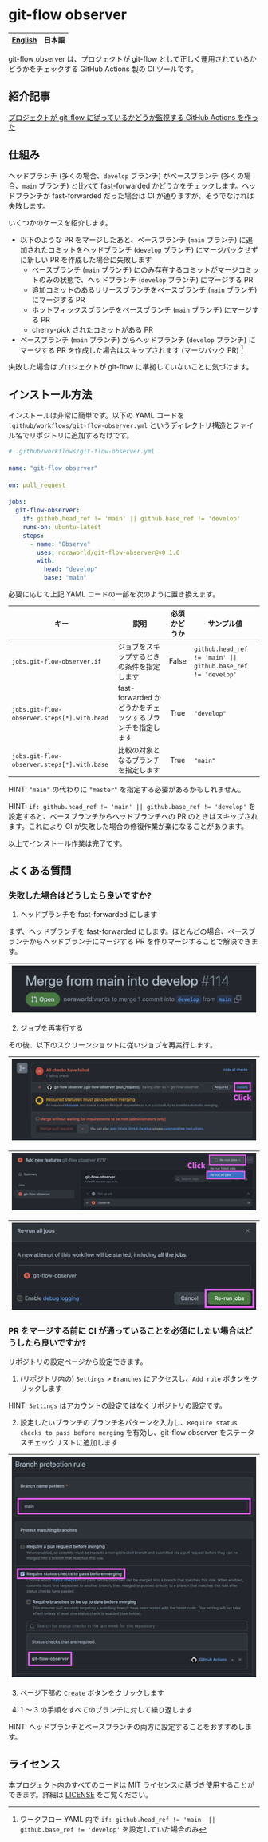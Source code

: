 # git-flow observer

| [English](/README/en.md) | **日本語** |
| ------------------------ | --------- |

git-flow observer は、プロジェクトが git-flow として正しく運用されているかどうかをチェックする GitHub Actions 製の CI ツールです。



## 紹介記事
[プロジェクトが git-flow に従っているかどうか監視する GitHub Actions を作った](https://zenn.dev/noraworld/articles/git-flow-observer)



## 仕組み
ヘッドブランチ (多くの場合、`develop` ブランチ) がベースブランチ (多くの場合、`main` ブランチ) と比べて fast-forwarded かどうかをチェックします。ヘッドブランチが fast-forwarded だった場合は CI が通りますが、そうでなければ失敗します。

いくつかのケースを紹介します。

* 以下のような PR をマージしたあと、ベースブランチ (`main` ブランチ) に追加されたコミットをヘッドブランチ (`develop` ブランチ) にマージバックせずに新しい PR を作成した場合に失敗します
    * ベースブランチ (`main` ブランチ) にのみ存在するコミットがマージコミットのみの状態で、ヘッドブランチ (`develop` ブランチ) にマージする PR
    * 追加コミットのあるリリースブランチをベースブランチ (`main` ブランチ) にマージする PR
    * ホットフィックスブランチをベースブランチ (`main` ブランチ) にマージする PR
    * cherry-pick されたコミットがある PR
* ベースブランチ (`main` ブランチ) からヘッドブランチ (`develop` ブランチ) にマージする PR を作成した場合はスキップされます (マージバック PR) [^1]

[^1]: ワークフロー YAML 内で `if: github.head_ref != 'main' || github.base_ref != 'develop'` を設定していた場合のみ

失敗した場合はプロジェクトが git-flow に準拠していないことに気づけます。



## インストール方法
インストールは非常に簡単です。以下の YAML コードを `.github/workflows/git-flow-observer.yml` というディレクトリ構造とファイル名でリポジトリに追加するだけです。

```yaml
# .github/workflows/git-flow-observer.yml

name: "git-flow observer"

on: pull_request

jobs:
  git-flow-observer:
    if: github.head_ref != 'main' || github.base_ref != 'develop'
    runs-on: ubuntu-latest
    steps:
      - name: "Observe"
        uses: noraworld/git-flow-observer@v0.1.0
        with:
          head: "develop"
          base: "main"
```

必要に応じて上記 YAML コードの一部を次のように置き換えます。

| キー | 説明 | 必須かどうか | サンプル値 |
| --- | --- | :------: | --- |
| `jobs.git-flow-observer.if` | ジョブをスキップするときの条件を指定します | False | `github.head_ref != 'main' \|\| github.base_ref != 'develop'` |
| `jobs.git-flow-observer.steps[*].with.head` | fast-forwarded かどうかをチェックするブランチを指定します | True | `"develop"` |
| `jobs.git-flow-observer.steps[*].with.base` | 比較の対象となるブランチを指定します | True | `"main"` |

HINT: `"main"` の代わりに `"master"` を指定する必要があるかもしれません。

HINT: `if: github.head_ref != 'main' || github.base_ref != 'develop'` を設定すると、ベースブランチからヘッドブランチへの PR のときはスキップされます。これにより CI が失敗した場合の修復作業が楽になることがあります。

以上でインストール作業は完了です。



## よくある質問
### 失敗した場合はどうしたら良いですか?

1. ヘッドブランチを fast-forwarded にします

まず、ヘッドブランチを fast-forwarded にします。ほとんどの場合、ベースブランチからヘッドブランチにマージする PR を作りマージすることで解決できます。

| ![Merge from main into develop](/screenshots/merge_from_main_into_develop_pr.png) |
| --------------------------------------------------------------------------------- |

2. ジョブを再実行する

その後、以下のスクリーンショットに従いジョブを再実行します。

| ![Failed CI details](/screenshots/failed_ci_details.png) |
| -------------------------------------------------------- |

| ![Re-run jobs button](/screenshots/rerun_jobs_button.png) |
| --------------------------------------------------------- |

| ![Re-run jobs dialog](/screenshots/rerun_jobs_dialog.png) |
| --------------------------------------------------------- |

### PR をマージする前に CI が通っていることを必須にしたい場合はどうしたら良いですか?

リポジトリの設定ページから設定できます。

1. (リポジトリ内の) `Settings` > `Branches` にアクセスし、`Add rule` ボタンをクリックします

HINT: `Settings` はアカウントの設定ではなくリポジトリの設定です。

2. 設定したいブランチのブランチ名パターンを入力し、`Require status checks to pass before merging` を有効し、git-flow observer をステータスチェックリストに追加します

| ![Branch protection rule](/screenshots/branch_protection_rule.png) |
| ------------------------------------------------------------------ |

3. ページ下部の `Create` ボタンをクリックします

4. 1 〜 3 の手順をすべてのブランチに対して繰り返します

HINT: ヘッドブランチとベースブランチの両方に設定することをおすすめします。



## ライセンス
本プロジェクト内のすべてのコードは MIT ライセンスに基づき使用することができます。詳細は [LICENSE](/LICENSE) をご覧ください。
